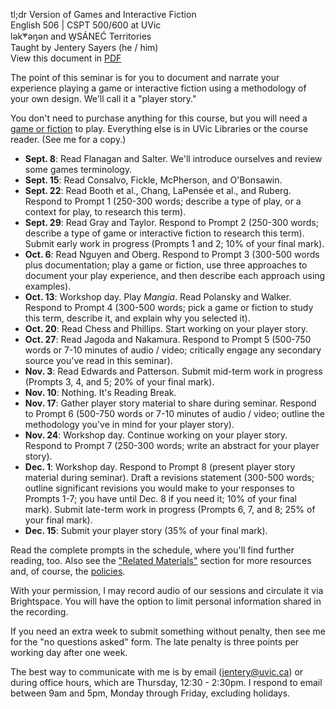 tl;dr Version of Games and Interactive Fiction       
English 506 | CSPT 500/600 at UVic    
lək̓ʷəŋən and W̱SÁNEĆ Territories      
Taught by Jentery Sayers (he / him)   
View this document in [PDF](guide.pdf)

The point of this seminar is for you to document and narrate your experience playing a game or interactive fiction using a methodology of your own design. We'll call it a "player story."

You don't need to purchase anything for this course, but you will need a [game or fiction](games.html) to play. Everything else is in UVic Libraries or the course reader. (See me for a copy.)

* **Sept. 8**: Read Flanagan and Salter. We'll introduce ourselves and review some games terminology. 
* **Sept. 15**: Read Consalvo, Fickle, McPherson, and O'Bonsawin. 
* **Sept. 22**: Read Booth et al., Chang, LaPensée et al., and Ruberg. Respond to Prompt 1 (250-300 words; describe a type of play, or a context for play, to research this term). 
* **Sept. 29**: Read Gray and Taylor. Respond to Prompt 2 (250-300 words; describe a type of game or interactive fiction to research this term). Submit early work in progress (Prompts 1 and 2; 10% of your final mark).
* **Oct. 6**: Read Nguyen and Oberg. Respond to Prompt 3 (300-500 words plus documentation; play a game or fiction, use three approaches to document your play experience, and then describe each approach using examples). 
* **Oct. 13**: Workshop day. Play *Mangia*. Read Polansky and Walker. Respond to Prompt 4 (300-500 words; pick a game or fiction to study this term, describe it, and explain why you selected it). 
* **Oct. 20**: Read Chess and Phillips. Start working on your player story. 
* **Oct. 27**: Read Jagoda and Nakamura. Respond to Prompt 5 (500-750 words or 7-10 minutes of audio / video; critically engage any secondary source you've read in this seminar). 
* **Nov. 3**: Read Edwards and Patterson. Submit mid-term work in progress (Prompts 3, 4, and 5; 20% of your final mark).
* **Nov. 10**: Nothing. It's Reading Break. 
* **Nov. 17**: Gather player story material to share during seminar. Respond to Prompt 6 (500-750 words or 7-10 minutes of audio / video; outline the methodology you've in mind for your player story). 
* **Nov. 24**: Workshop day. Continue working on your player story. Respond to Prompt 7 (250-300 words; write an abstract for your player story). 
* **Dec. 1**: Workshop day. Respond to Prompt 8 (present player story material during seminar). Draft a revisions statement (300-500 words; outline significant revisions you would make to your responses to Prompts 1-7; you have until Dec. 8 if you need it; 10% of your final mark). Submit late-term work in progress (Prompts 6, 7, and 8; 25% of your final mark). 
* **Dec. 15**: Submit your player story (35% of your final mark).  

Read the complete prompts in the schedule, where you'll find further reading, too. Also see the ["Related Materials"](index.html#related-materials) section for more resources and, of course, the [policies](index.html#policies).

With your permission, I may record audio of our sessions and circulate it via Brightspace. You will have the option to limit personal information shared in the recording.

If you need an extra week to submit something without penalty, then see me for the "no questions asked" form. The late penalty is three points per working day after one week. 

The best way to communicate with me is by email ([jentery@uvic.ca](mailto:jentery@uvic.ca)) or during office hours, which are Thursday, 12:30 - 2:30pm. I respond to email between 9am and 5pm, Monday through Friday, excluding holidays. 
